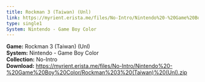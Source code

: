 ```yaml
---
title: Rockman 3 (Taiwan) (Unl)
link: https://myrient.erista.me/files/No-Intro/Nintendo%20-%20Game%20Boy%20Color/Rockman%203%20(Taiwan)%20(Unl).zip
type: single1
System: Nintendo - Game Boy Color
---
```

<b>Game:</b> Rockman 3 (Taiwan) (Unl)<br>
<b>System:</b> Nintendo - Game Boy Color<br>
<b>Collection:</b> No-Intro<br>
<b>Download:</b> https://myrient.erista.me/files/No-Intro/Nintendo%20-%20Game%20Boy%20Color/Rockman%203%20(Taiwan)%20(Unl).zip